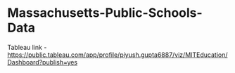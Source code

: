 # Massachusetts-Public-Schools-Data
Tableau link - https://public.tableau.com/app/profile/piyush.gupta6887/viz/MITEducation/Dashboard?publish=yes
